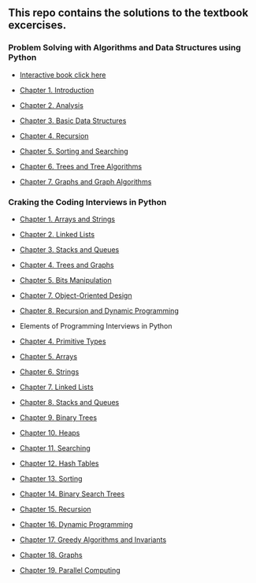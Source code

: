 ## This repo contains the solutions to the textbook excercises. 

### Problem Solving with Algorithms and Data Structures using Python

+ [Interactive book click here](https://runestone.academy/runestone/books/published/pythonds/index.html)

+ [Chapter 1. Introduction](https://github.com/JuntaoDong/Textbook/blob/master/Problem%20Solving%20with%20Algorithms%20and%20Data%20Structures%20using%20Python/Chap1.ipynb)

+ [Chapter 2. Analysis](https://github.com/JuntaoDong/Textbook/blob/master/Problem%20Solving%20with%20Algorithms%20and%20Data%20Structures%20using%20Python/Chap2.ipynb)

+ [Chapter 3. Basic Data Structures](https://github.com/JuntaoDong/Textbook/blob/master/Problem%20Solving%20with%20Algorithms%20and%20Data%20Structures%20using%20Python/Chap3.ipynb)

+ [Chapter 4. Recursion](https://github.com/JuntaoDong/Textbook/blob/master/Problem%20Solving%20with%20Algorithms%20and%20Data%20Structures%20using%20Python/Chap4.ipynb)

+ [Chapter 5. Sorting and Searching](https://github.com/JuntaoDong/Textbook/blob/master/Problem%20Solving%20with%20Algorithms%20and%20Data%20Structures%20using%20Python/Chap5.ipynb)

+ [Chapter 6. Trees and Tree Algorithms](https://github.com/JuntaoDong/Textbook/blob/master/Problem%20Solving%20with%20Algorithms%20and%20Data%20Structures%20using%20Python/Chap6.ipynb)

+ [Chapter 7. Graphs and Graph Algorithms](https://github.com/JuntaoDong/Textbook/blob/master/Problem%20Solving%20with%20Algorithms%20and%20Data%20Structures%20using%20Python/Chap7.ipynb)

### Craking the Coding Interviews in Python

+ [Chapter 1. Arrays and Strings](https://github.com/JuntaoDong/Textbook/blob/master/Cracking%20the%20Coding%20Interview/1.%20Arrays%20and%20Strings.ipynb)

+ [Chapter 2. Linked Lists](https://github.com/JuntaoDong/Textbook/blob/master/Cracking%20the%20Coding%20Interview/2.%20Linked%20Lists.ipynb)

+ [Chapter 3. Stacks and Queues](https://github.com/JuntaoDong/Textbook/blob/master/Cracking%20the%20Coding%20Interview/3.%20Stacks%20and%20Queues.ipynb)

+ [Chapter 4. Trees and Graphs](https://github.com/JuntaoDong/Textbook/blob/master/Cracking%20the%20Coding%20Interview/4.%20Trees%20and%20Graphs.ipynb)

+ [Chapter 5. Bits Manipulation](https://github.com/JuntaoDong/Textbook/blob/master/Cracking%20the%20Coding%20Interview/5.%20Bit%20Manipulation.ipynb)

+ [Chapter 7. Object-Oriented Design](https://github.com/JuntaoDong/Textbook/blob/master/Cracking%20the%20Coding%20Interview/7.%20Object-Oriented%20Design.ipynb)

+ [Chapter 8. Recursion and Dynamic Programming](https://github.com/JuntaoDong/Textbook/blob/master/Cracking%20the%20Coding%20Interview/8.%20Recursion%20and%20Dynamic%20Programming.ipynb)

+ Elements of Programming Interviews in Python

+ [Chapter 4. Primitive Types](https://github.com/JuntaoDong/Textbook/blob/master/Elements%20of%20Programming%20Interviews%20in%20Python/Chap4.%20Primitive%20Types.ipynb)

+ [Chapter 5. Arrays](https://github.com/JuntaoDong/Textbook/blob/master/Elements%20of%20Programming%20Interviews%20in%20Python/Chap5.%20Arrays.ipynb)

+ [Chapter 6. Strings](https://github.com/JuntaoDong/Textbook/blob/master/Elements%20of%20Programming%20Interviews%20in%20Python/Chap6.%20Strings.ipynb)

+ [Chapter 7. Linked Lists]()

+ [Chapter 8. Stacks and Queues]()

+ [Chapter 9. Binary Trees]()

+ [Chapter 10. Heaps]()

+ [Chapter 11. Searching]()

+ [Chapter 12. Hash Tables]()

+ [Chapter 13. Sorting]()

+ [Chapter 14. Binary Search Trees]()

+ [Chapter 15. Recursion]()

+ [Chapter 16. Dynamic Programming]()

+ [Chapter 17. Greedy Algorithms and Invariants]()

+ [Chapter 18. Graphs]()

+ [Chapter 19. Parallel Computing]()